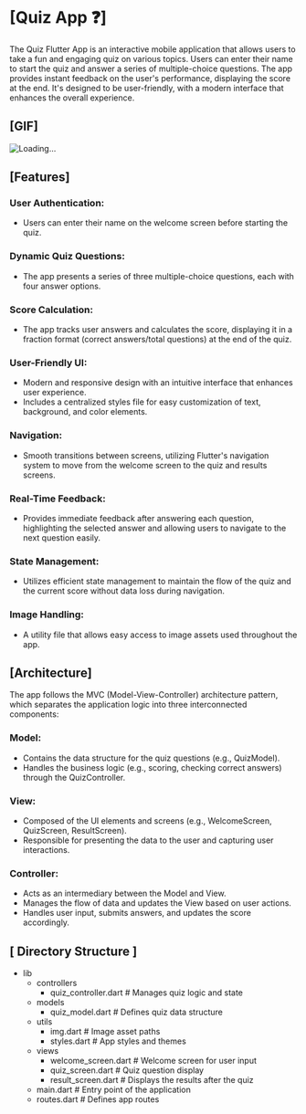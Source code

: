 # [Quiz App ❓]
The Quiz Flutter App is an interactive mobile application that allows users to take a fun and engaging quiz on various topics. Users can enter their name to start the quiz and answer a series of multiple-choice questions. The app provides instant feedback on the user's performance, displaying the score at the end. It's designed to be user-friendly, with a modern interface that enhances the overall experience.

## [GIF]
![Loading...](Gif/Gif.gif)

## [Features]
### User Authentication:
- Users can enter their name on the welcome screen before starting the quiz.
### Dynamic Quiz Questions:
- The app presents a series of three multiple-choice questions, each with four answer options.
### Score Calculation:
- The app tracks user answers and calculates the score, displaying it in a fraction format (correct answers/total questions) at the end of the quiz.
### User-Friendly UI:
- Modern and responsive design with an intuitive interface that enhances user experience.
- Includes a centralized styles file for easy customization of text, background, and color elements.
### Navigation:
- Smooth transitions between screens, utilizing Flutter's navigation system to move from the welcome screen to the quiz and results screens.
### Real-Time Feedback:
- Provides immediate feedback after answering each question, highlighting the selected answer and allowing users to navigate to the next question easily.
### State Management:
- Utilizes efficient state management to maintain the flow of the quiz and the current score without data loss during navigation.
### Image Handling:
- A utility file that allows easy access to image assets used throughout the app.

## [Architecture]
The app follows the MVC (Model-View-Controller) architecture pattern, which separates the application logic into three interconnected components:
### Model:
- Contains the data structure for the quiz questions (e.g., QuizModel).
- Handles the business logic (e.g., scoring, checking correct answers) through the QuizController.
### View:
- Composed of the UI elements and screens (e.g., WelcomeScreen, QuizScreen, ResultScreen).
- Responsible for presenting the data to the user and capturing user interactions.
### Controller:
- Acts as an intermediary between the Model and View.
- Manages the flow of data and updates the View based on user actions.
- Handles user input, submits answers, and updates the score accordingly.

## [ Directory Structure ]
- lib
   - controllers
      - quiz_controller.dart # Manages quiz logic and state
   - models
      - quiz_model.dart # Defines quiz data structure
   - utils
      - img.dart # Image asset paths
      - styles.dart # App styles and themes
   - views
      - welcome_screen.dart # Welcome screen for user input
      - quiz_screen.dart # Quiz question display
      - result_screen.dart # Displays the results after the quiz
   - main.dart # Entry point of the application
   - routes.dart # Defines app routes
